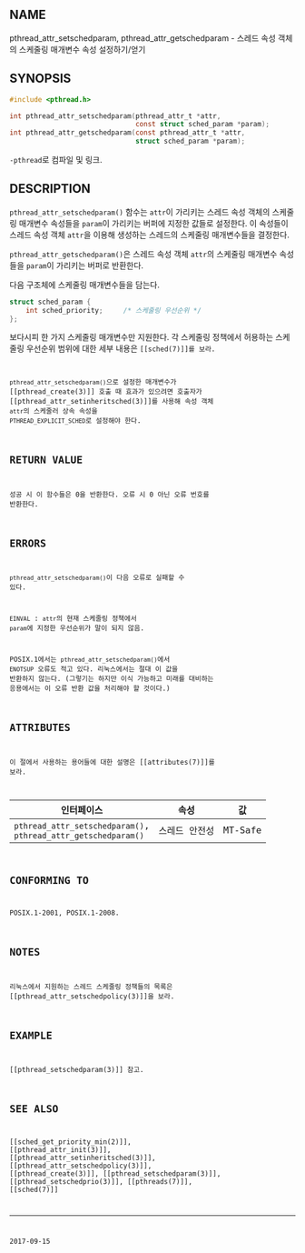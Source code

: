## NAME

pthread_attr_setschedparam, pthread_attr_getschedparam - 스레드 속성 객체의 스케줄링 매개변수 속성 설정하기/얻기

## SYNOPSIS

```c
#include <pthread.h>

int pthread_attr_setschedparam(pthread_attr_t *attr,
                               const struct sched_param *param);
int pthread_attr_getschedparam(const pthread_attr_t *attr,
                               struct sched_param *param);
```

`-pthread`로 컴파일 및 링크.

## DESCRIPTION

`pthread_attr_setschedparam()` 함수는 `attr`이 가리키는 스레드 속성 객체의 스케줄링 매개변수 속성들을 `param`이 가리키는 버퍼에 지정한 값들로 설정한다. 이 속성들이 스레드 속성 객체 `attr`을 이용해 생성하는 스레드의 스케줄링 매개변수들을 결정한다.

`pthread_attr_getschedparam()`은 스레드 속성 객체 `attr`의 스케줄링 매개변수 속성들을 `param`이 가리키는 버퍼로 반환한다.

다음 구조체에 스케줄링 매개변수들을 담는다.

```c
struct sched_param {
    int sched_priority;     /* 스케줄링 우선순위 */
};
```

보다시피 한 가지 스케줄링 매개변수만 지원한다. 각 스케줄링 정책에서 허용하는 스케줄링 우선순위 범위에 대한 세부 내용은 <code>[[sched(7)]]</tt>를 보라.

`pthread_attr_setschedparam()`으로 설정한 매개변수가 <tt>[[pthread_create(3)]]</tt> 호출 때 효과가 있으려면 호출자가 <tt>[[pthread_attr_setinheritsched(3)]]</tt>를 사용해 속성 객체 `attr`의 스케줄러 상속 속성을 `PTHREAD_EXPLICIT_SCHED`로 설정해야 한다.

## RETURN VALUE

성공 시 이 함수들은 0을 반환한다. 오류 시 0 아닌 오류 번호를 반환한다.

## ERRORS

`pthread_attr_setschedparam()`이 다음 오류로 실패할 수 있다.

`EINVAL`
:   `attr`의 현재 스케줄링 정책에서 `param`에 지정한 우선순위가 말이 되지 않음.

POSIX.1에서는 `pthread_attr_setschedparam()`에서 `ENOTSUP` 오류도 적고 있다. 리눅스에서는 절대 이 값을 반환하지 않는다. (그렇기는 하지만 이식 가능하고 미래를 대비하는 응용에서는 이 오류 반환 값을 처리해야 할 것이다.)

## ATTRIBUTES

이 절에서 사용하는 용어들에 대한 설명은 <tt>[[attributes(7)]]</tt>를 보라.

| 인터페이스 | 속성 | 값 |
| --- | --- | --- |
| `pthread_attr_setschedparam()`,<br>`pthread_attr_getschedparam()` | 스레드 안전성 | MT-Safe |

## CONFORMING TO

POSIX.1-2001, POSIX.1-2008.

## NOTES

리눅스에서 지원하는 스레드 스케줄링 정책들의 목록은 <tt>[[pthread_attr_setschedpolicy(3)]]</tt>을 보라.

## EXAMPLE

<tt>[[pthread_setschedparam(3)]]</tt> 참고.

## SEE ALSO

<tt>[[sched_get_priority_min(2)]]</tt>, <tt>[[pthread_attr_init(3)]]</tt>, <tt>[[pthread_attr_setinheritsched(3)]]</tt>, <tt>[[pthread_attr_setschedpolicy(3)]]</tt>, <tt>[[pthread_create(3)]]</tt>, <tt>[[pthread_setschedparam(3)]]</tt>, <tt>[[pthread_setschedprio(3)]]</tt>, <tt>[[pthreads(7)]]</tt>, <tt>[[sched(7)]]</tt>

----

2017-09-15
